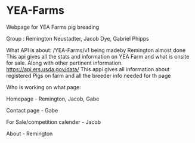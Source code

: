 # YEA-Farms
Webpage for YEA Farms pig breading 

Group : Remington Neustadter, Jacob Dye, Gabriel Phipps

What API is about: /YEA-Farms/v1 being madeby Remington almost done
This api gives all the stats and information on YEA Farm and what is onsite for sale. Along with other pertinent information.
	https://api.ers.usda.gov/data/
This appi gives all information about registered Pigs on farm and all the breeder info needed for th page


Who is working on what page:

Homepage - Remington, Jacob, Gabe

Contact page - Gabe

For Sale/competition calender - Jacob

About - Remington
